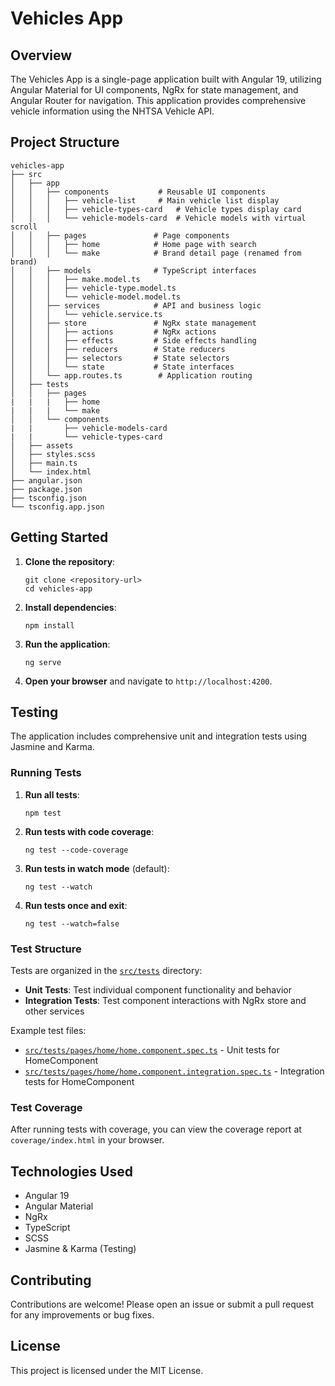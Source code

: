 # Vehicles App

## Overview

The Vehicles App is a single-page application built with Angular 19, utilizing Angular Material for UI components, NgRx for state management, and Angular Router for navigation. This application provides comprehensive vehicle information using the NHTSA Vehicle API.

## Project Structure

```
vehicles-app
├── src
│   ├── app
│   │   ├── components           # Reusable UI components
│   │   │   ├── vehicle-list     # Main vehicle list display
│   │   │   ├── vehicle-types-card   # Vehicle types display card
│   │   │   └── vehicle-models-card  # Vehicle models with virtual scroll
│   │   ├── pages               # Page components
│   │   │   ├── home            # Home page with search
│   │   │   └── make            # Brand detail page (renamed from brand)
│   │   ├── models              # TypeScript interfaces
│   │   │   ├── make.model.ts
│   │   │   ├── vehicle-type.model.ts
│   │   │   └── vehicle-model.model.ts
│   │   ├── services            # API and business logic
│   │   │   └── vehicle.service.ts
│   │   ├── store               # NgRx state management
│   │   │   ├── actions         # NgRx actions
│   │   │   ├── effects         # Side effects handling
│   │   │   ├── reducers        # State reducers
│   │   │   ├── selectors       # State selectors
│   │   │   └── state           # State interfaces
│   │   └── app.routes.ts        # Application routing
│   ├── tests
│   │   ├── pages
|   |   |   ├── home
|   |   |   └── make
│   │   └── components
|   |       ├── vehicle-models-card
|   |       └── vehicle-types-card
│   ├── assets
│   ├── styles.scss
│   ├── main.ts
│   └── index.html
├── angular.json
├── package.json
├── tsconfig.json
└── tsconfig.app.json
```

## Getting Started

1. **Clone the repository**:

   ```
   git clone <repository-url>
   cd vehicles-app
   ```

2. **Install dependencies**:

   ```
   npm install
   ```

3. **Run the application**:

   ```
   ng serve
   ```

4. **Open your browser** and navigate to `http://localhost:4200`.

## Testing

The application includes comprehensive unit and integration tests using Jasmine and Karma.

### Running Tests

1. **Run all tests**:

   ```
   npm test
   ```

2. **Run tests with code coverage**:

   ```
   ng test --code-coverage
   ```

3. **Run tests in watch mode** (default):

   ```
   ng test --watch
   ```

4. **Run tests once and exit**:
   ```
   ng test --watch=false
   ```

### Test Structure

Tests are organized in the [`src/tests`](src/tests) directory:

- **Unit Tests**: Test individual component functionality and behavior
- **Integration Tests**: Test component interactions with NgRx store and other services

Example test files:

- [`src/tests/pages/home/home.component.spec.ts`](src/tests/pages/home/home.component.spec.ts) - Unit tests for HomeComponent
- [`src/tests/pages/home/home.component.integration.spec.ts`](src/tests/pages/home/home.component.integration.spec.ts) - Integration tests for HomeComponent

### Test Coverage

After running tests with coverage, you can view the coverage report at `coverage/index.html` in your browser.

## Technologies Used

- Angular 19
- Angular Material
- NgRx
- TypeScript
- SCSS
- Jasmine & Karma (Testing)

## Contributing

Contributions are welcome! Please open an issue or submit a pull request for any improvements or bug fixes.

## License

This project is licensed under the MIT License.
